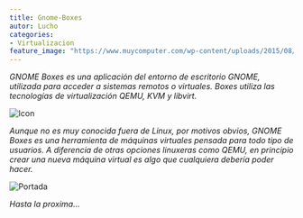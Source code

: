 ```yaml
---
title: Gnome-Boxes
autor: Lucho
categories:
- Virtualizacion
feature_image: "https://www.muycomputer.com/wp-content/uploads/2015/08/GNOME-cumple-18-a%C3%B1os.png"
---
```


_GNOME Boxes es una aplicación del entorno de escritorio GNOME, utilizada para acceder a sistemas remotos o virtuales. Boxes utiliza las tecnologías de virtualización QEMU, KVM y libvirt._

![Icon](https://raw.githubusercontent.com/Lucho00Cuba/lucho00cuba.github.io/main/img/gnome-boxes/icon.svg)

_Aunque no es muy conocida fuera de Linux, por motivos obvios, GNOME Boxes es una herramienta de máquinas virtuales pensada para todo tipo de usuarios. A diferencia de otras opciones linuxeras como QEMU, en principio crear una nueva máquina virtual es algo que cualquiera debería poder hacer._

![Portada](https://raw.githubusercontent.com/Lucho00Cuba/lucho00cuba.github.io/main/img/gnome-boxes/Boxes_new_machine.png)

_Hasta la proxima..._